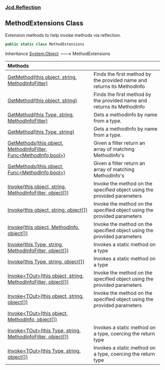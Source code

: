 ### [Jcd.Reflection](Jcd.Reflection.md 'Jcd.Reflection')

## MethodExtensions Class

Extension methods to help invoke methods via reflection.

```csharp
public static class MethodExtensions
```

Inheritance [System.Object](https://docs.microsoft.com/en-us/dotnet/api/System.Object 'System.Object') &#129106; MethodExtensions

| Methods                                                                                                                                                                                                                                                                    |                                                                         |
|:---------------------------------------------------------------------------------------------------------------------------------------------------------------------------------------------------------------------------------------------------------------------------|:------------------------------------------------------------------------|
| [GetMethod(this object, string, MethodInfoFilter)](MethodExtensions.GetMethod.YX8d0u/DK2HvpSPMFDxb6g.md 'Jcd.Reflection.MethodExtensions.GetMethod(this object, string, Jcd.Reflection.MethodInfoFilter)')                                                                 | Finds the first method by the provided name and returns its MethodInfo  |
| [GetMethod(this object, string)](MethodExtensions.GetMethod.Dru9klyiaexFmId00nXjKg.md 'Jcd.Reflection.MethodExtensions.GetMethod(this object, string)')                                                                                                                    | Finds the first method by the provided name and returns its MethodInfo  |
| [GetMethod(this Type, string, MethodInfoFilter)](MethodExtensions.GetMethod.I34zD5BgsUG5OWUxu/1Wcw.md 'Jcd.Reflection.MethodExtensions.GetMethod(this System.Type, string, Jcd.Reflection.MethodInfoFilter)')                                                              | Gets a methodInfo by name from a type.                                  |
| [GetMethod(this Type, string)](MethodExtensions.GetMethod.v5JUhnT/+iy3UlTZeAVFZA.md 'Jcd.Reflection.MethodExtensions.GetMethod(this System.Type, string)')                                                                                                                 | Gets a methodInfo by name from a type.                                  |
| [GetMethods(this object, MethodInfoFilter, Func&lt;MethodInfo,bool&gt;)](MethodExtensions.GetMethods.f0hULJAUftmArxj2iQOBFQ.md 'Jcd.Reflection.MethodExtensions.GetMethods(this object, Jcd.Reflection.MethodInfoFilter, System.Func<System.Reflection.MethodInfo,bool>)') | Given a filter return an array of matching MethodInfo's                 |
| [GetMethods(this object, Func&lt;MethodInfo,bool&gt;)](MethodExtensions.GetMethods.7Q5eca7Dv1qRvL0DXe8BAA.md 'Jcd.Reflection.MethodExtensions.GetMethods(this object, System.Func<System.Reflection.MethodInfo,bool>)')                                                    | Given a filter return an array of matching MethodInfo's                 |
| [Invoke(this object, string, MethodInfoFilter, object[])](MethodExtensions.Invoke.aVsLSDdXUR9qnToHPqxm2w.md 'Jcd.Reflection.MethodExtensions.Invoke(this object, string, Jcd.Reflection.MethodInfoFilter, object[])')                                                      | Invoke the method on the specified object using the provided parameters |
| [Invoke(this object, string, object[])](MethodExtensions.Invoke.sA5Fkuq+C4ZqfGa36oLcSA.md 'Jcd.Reflection.MethodExtensions.Invoke(this object, string, object[])')                                                                                                         | Invoke the method on the specified object using the provided parameters |
| [Invoke(this object, MethodInfo, object[])](MethodExtensions.Invoke.t9+8jHAqwGv7ut96XwxWcQ.md 'Jcd.Reflection.MethodExtensions.Invoke(this object, System.Reflection.MethodInfo, object[])')                                                                               | Invoke the method on the specified object using the provided parameters |
| [Invoke(this Type, string, MethodInfoFilter, object[])](MethodExtensions.Invoke.Bsn6wxUIbQM2G8KZOXjEDA.md 'Jcd.Reflection.MethodExtensions.Invoke(this System.Type, string, Jcd.Reflection.MethodInfoFilter, object[])')                                                   | Invokes a static method on a type                                       |
| [Invoke(this Type, string, object[])](MethodExtensions.Invoke.48DrT2vKkWC04NdQKNQAjA.md 'Jcd.Reflection.MethodExtensions.Invoke(this System.Type, string, object[])')                                                                                                      | Invokes a static method on a type                                       |
| [Invoke&lt;TOut&gt;(this object, string, MethodInfoFilter, object[])](MethodExtensions.Invoke.4f9CAXUbIaW19vJQ+n6vRg.md 'Jcd.Reflection.MethodExtensions.Invoke<TOut>(this object, string, Jcd.Reflection.MethodInfoFilter, object[])')                                    | Invoke the method on the specified object using the provided parameters |
| [Invoke&lt;TOut&gt;(this object, string, object[])](MethodExtensions.Invoke.uM44HzwJAE1c6U8D/OskwQ.md 'Jcd.Reflection.MethodExtensions.Invoke<TOut>(this object, string, object[])')                                                                                       | Invoke the method on the specified object using the provided parameters |
| [Invoke&lt;TOut&gt;(this object, MethodInfo, object[])](MethodExtensions.Invoke.M1l/mu+pipxFbFgGtOUTlg.md 'Jcd.Reflection.MethodExtensions.Invoke<TOut>(this object, System.Reflection.MethodInfo, object[])')                                                             |                                                                         |
| [Invoke&lt;TOut&gt;(this Type, string, MethodInfoFilter, object[])](MethodExtensions.Invoke.b88hdjbdjdZT0aKfYJWsjg.md 'Jcd.Reflection.MethodExtensions.Invoke<TOut>(this System.Type, string, Jcd.Reflection.MethodInfoFilter, object[])')                                 | Invokes a static method on a type, coercing the return type             |
| [Invoke&lt;TOut&gt;(this Type, string, object[])](MethodExtensions.Invoke.422Ko/zy5HGFAmhmRDu7Sg.md 'Jcd.Reflection.MethodExtensions.Invoke<TOut>(this System.Type, string, object[])')                                                                                    | Invokes a static method on a type, coercing the return type             |
